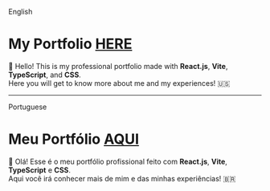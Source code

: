 
English
# My Portfolio  [HERE](https://lucassantosoriginal.github.io/portfolio/)
👋 Hello! This is my professional portfolio made with **React.js**, **Vite**, **TypeScript**, and **CSS**.  
Here you will get to know more about me and my experiences! 🇺🇸

---
Portuguese
# Meu Portfólio [AQUI](https://lucassantosoriginal.github.io/portfolio/)

👋 Olá! Esse é o meu portfólio profissional feito com **React.js**, **Vite**, **TypeScript** e **CSS**.  
Aqui você irá conhecer mais de mim e das minhas experiências! 🇧🇷



